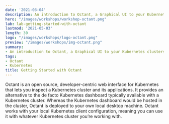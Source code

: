 ```yaml
---
date: '2021-03-04'
description: An introduction to Octant, a Graphical UI to your Kubernetes clusters.
hero: "/images/workshops/workshop-octant.png"
lab: lab-getting-started-with-octant
lastmod: '2021-05-03'
length: 30
logo: "/images/workshops/logo-octant.png"
preview: "/images/workshops/img-octant.png"
summary:
- An introduction to Octant, a Graphical UI to your Kubernetes clusters.
tags:
- Octant
- Kubernetes
title: Getting Started with Octant
---
```


Octant is an open source, developer-centric web interface for Kubernetes that lets you inspect a Kubernetes cluster and its applications. It provides an alternative to the de facto Kubernetes dashboard typically available with a Kubernetes cluster. Whereas the Kubernetes dashboard would be hosted in the cluster, Octant is deployed to your own local desktop machine. Octant works with your local Kubernetes client configuration, meaning you can use it with whatever Kubernetes cluster you’re working with.